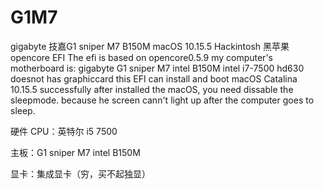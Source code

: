 # G1M7
gigabyte 技嘉G1 sniper M7 B150M macOS 10.15.5 Hackintosh 黑苹果opencore EFI
The efi is based on opencore0.5.9
my computer's motherboard is:
gigabyte G1 sniper M7 intel B150M
intel i7-7500
hd630
doesnot has graphiccard
this EFI can install and boot macOS Catalina 10.15.5 successfully
after installed the macOS, you need dissable the sleepmode. because he screen cann't light up after the computer goes to sleep.

硬件
CPU：英特尔 i5 7500

主板：G1 sniper M7 intel B150M

显卡：集成显卡（穷，买不起独显）

